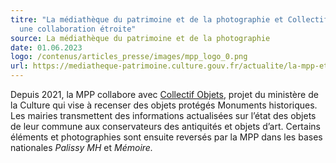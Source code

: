 ```yaml
---
titre: "La médiathèque du patrimoine et de la photographie et Collectif Objets :
  une collaboration étroite"
source: La médiathèque du patrimoine et de la photographie
date: 01.06.2023
logo: /contenus/articles_presse/images/mpp_logo_0.png
url: https://mediatheque-patrimoine.culture.gouv.fr/actualite/la-mpp-et-collectif-objets
---
```

Depuis 2021, la MPP collabore avec [Collectif Objets](https://collectif-objets.beta.gouv.fr/), projet du ministère de la Culture qui vise à recenser des objets protégés Monuments historiques. Les mairies transmettent des informations actualisées sur l’état des objets de leur commune aux conservateurs des antiquités et objets d’art. Certains éléments et photographies sont ensuite reversés par la MPP dans les bases nationales *Palissy MH* et *Mémoire.*